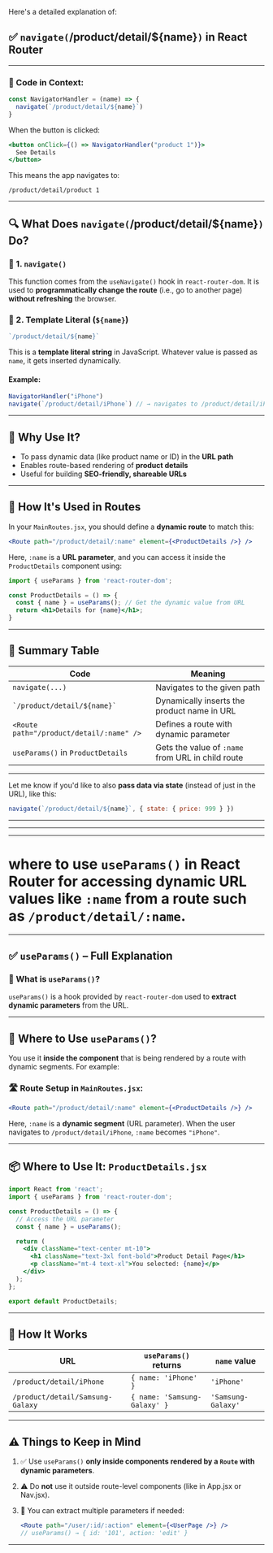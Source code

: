 
Here's a detailed explanation of:

## ✅ `navigate(`/product/detail/\${name}`)` in React Router

---

### 📌 Code in Context:

```js
const NavigatorHandler = (name) => {
  navigate(`/product/detail/${name}`)
}
```

When the button is clicked:

```jsx
<button onClick={() => NavigatorHandler("product 1")}>
  See Details
</button>
```

This means the app navigates to:

```
/product/detail/product 1
```

---

## 🔍 What Does `navigate(`/product/detail/\${name}`)` Do?

### 🔁 1. **`navigate()`**

This function comes from the `useNavigate()` hook in `react-router-dom`. It is used to **programmatically change the route** (i.e., go to another page) **without refreshing** the browser.

### 🔁 2. **Template Literal (`${name}`)**

```js
`/product/detail/${name}`
```

This is a **template literal string** in JavaScript. Whatever value is passed as `name`, it gets inserted dynamically.

#### Example:

```js
NavigatorHandler("iPhone")
navigate(`/product/detail/iPhone`) // → navigates to /product/detail/iPhone
```

---

## 🧠 Why Use It?

* To pass dynamic data (like product name or ID) in the **URL path**
* Enables route-based rendering of **product details**
* Useful for building **SEO-friendly, shareable URLs**

---

## 📘 How It's Used in Routes

In your `MainRoutes.jsx`, you should define a **dynamic route** to match this:

```jsx
<Route path="/product/detail/:name" element={<ProductDetails />} />
```

Here, `:name` is a **URL parameter**, and you can access it inside the `ProductDetails` component using:

```jsx
import { useParams } from 'react-router-dom';

const ProductDetails = () => {
  const { name } = useParams(); // Get the dynamic value from URL
  return <h1>Details for {name}</h1>;
}
```

---

## 📌 Summary Table

| Code                                     | Meaning                                           |
| ---------------------------------------- | ------------------------------------------------- |
| `navigate(...)`                          | Navigates to the given path                       |
| `` `/product/detail/${name}` ``          | Dynamically inserts the product name in URL       |
| `<Route path="/product/detail/:name" />` | Defines a route with dynamic parameter            |
| `useParams()` in `ProductDetails`        | Gets the value of `:name` from URL in child route |

---

Let me know if you'd like to also **pass data via state** (instead of just in the URL), like this:

```js
navigate(`/product/detail/${name}`, { state: { price: 999 } })
```



---
---
---



# **where** to use `useParams()` in React Router for accessing **dynamic URL values** like `:name` from a route such as `/product/detail/:name`.

---

## ✅ `useParams()` – Full Explanation

### 📌 What is `useParams()`?

`useParams()` is a hook provided by `react-router-dom` used to **extract dynamic parameters** from the URL.

---

## 🧩 Where to Use `useParams()`?

You use it **inside the component** that is being rendered by a route with dynamic segments. For example:

### 🛣️ Route Setup in `MainRoutes.jsx`:

```jsx
<Route path="/product/detail/:name" element={<ProductDetails />} />
```

Here, `:name` is a **dynamic segment** (URL parameter). When the user navigates to `/product/detail/iPhone`, `:name` becomes `"iPhone"`.

---

## 📦 Where to Use It: `ProductDetails.jsx`

```jsx
import React from 'react';
import { useParams } from 'react-router-dom';

const ProductDetails = () => {
  // Access the URL parameter
  const { name } = useParams();

  return (
    <div className="text-center mt-10">
      <h1 className="text-3xl font-bold">Product Detail Page</h1>
      <p className="mt-4 text-xl">You selected: {name}</p>
    </div>
  );
};

export default ProductDetails;
```

---

## 🧠 How It Works

| URL                              | `useParams()` returns        | `name` value       |
| -------------------------------- | ---------------------------- | ------------------ |
| `/product/detail/iPhone`         | `{ name: 'iPhone' }`         | `'iPhone'`         |
| `/product/detail/Samsung-Galaxy` | `{ name: 'Samsung-Galaxy' }` | `'Samsung-Galaxy'` |

---

## ⚠️ Things to Keep in Mind

1. ✅ Use `useParams()` **only inside components rendered by a `Route` with dynamic parameters**.
2. ⚠️ Do **not** use it outside route-level components (like in App.jsx or Nav.jsx).
3. 🔁 You can extract multiple parameters if needed:

   ```jsx
   <Route path="/user/:id/:action" element={<UserPage />} />
   // useParams() → { id: '101', action: 'edit' }
   ```

---